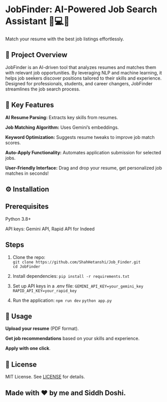 # JobFinder: AI-Powered Job Search Assistant 💼💻🌟

Match your resume with the best job listings effortlessly.

## 📌 Project Overview

JobFinder is an AI-driven tool that analyzes resumes and matches them with relevant job opportunities. By leveraging NLP and machine learning, it helps job seekers discover positions tailored to their skills and experience. Designed for professionals, students, and career changers, JobFinder streamlines the job search process.

## 🚀 Key Features

**AI Resume Parsing:** Extracts key skills from resumes.

**Job Matching Algorithm:** Uses Gemini’s embeddings.

**Keyword Optimization:** Suggests resume tweaks to improve job match scores.

**Auto-Apply Functionality:** Automates application submission for selected jobs.

**User-Friendly Interface:** Drag and drop your resume, get personalized job matches in seconds!

## ⚙️ Installation

## Prerequisites

Python 3.8+

API keys: Gemini API, Rapid API for Indeed 

## Steps

1. Clone the repo:  
   `git clone https://github.com/ShahHetanshi/Job_Finder.git`  
   `cd JobFinder`

2. Install dependencies:
   `pip install -r requirements.txt`

3. Set up API keys in a .env file:
   `GEMINI_API_KEY=your_gemini_key `
   `RAPID_API_KEY=your_rapid_key ` 

4. Run the application:
   `npm run dev`
   `python app.py`

## 🔧 Usage

**Upload your resume** (PDF format).

**Get job recommendations** based on your skills and experience.

**Apply with one click**.


## 📝 License

MIT License. See [LICENSE](https://github.com/ShahHetanshi/Job_Finder/blob/main/LICENSE) for details.

## Made with ❤️ by me and Siddh Doshi.
